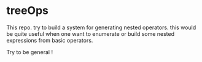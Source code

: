 # treeOps
This repo. try to build a system for generating nested operators.
this would be quite useful when one want to enumerate or build some nested expressions from basic operators.


Try to be general !

